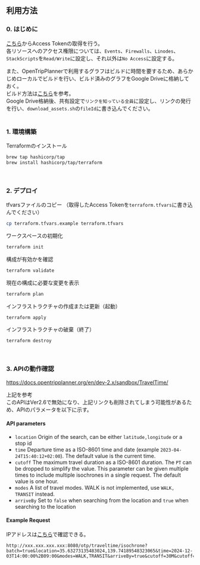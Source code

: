 ## 利用方法

### 0. はじめに

[こちら](https://cloud.linode.com/profile/tokens)からAccess Tokenの取得を行う。<br>
各リソースへのアクセス権限については、`Events`、`Firewalls`、`Linodes`、`StackScripts`を`Read/Write`に設定し、それ以外は`No Access`に設定する。<br>

また、OpenTripPlannerで利用するグラフはビルドに時間を要するため、あらかじめローカルでビルドを行い、ビルド済みのグラフをGoogle Driveに格納しておく。<br>
ビルド方法は[こちら](https://github.com/fksms/TravelTimeAnalysisByOTP2)を参考。<br>
Google Drive格納後、共有設定で`リンクを知っている全員`に設定し、リンクの発行を行い、`download_assets.sh`の`fileId`に書き込んでください。<br>
<br>

### 1. 環境構築

Terraformのインストール
```sh
brew tap hashicorp/tap
brew install hashicorp/tap/terraform
```
<br>

### 2. デプロイ

tfvarsファイルのコピー （取得したAccess Tokenを`terraform.tfvars`に書き込んでください）
```sh
cp terraform.tfvars.example terraform.tfvars
```

ワークスペースの初期化
```sh
terraform init
```

構成が有効かを確認
```sh
terraform validate
```

現在の構成に必要な変更を表示
```sh
terraform plan
```

インフラストラクチャの作成または更新（起動）
```sh
terraform apply
```

インフラストラクチャの破棄（終了）
```sh
terraform destroy
```
<br>

### 3. APIの動作確認

https://docs.opentripplanner.org/en/dev-2.x/sandbox/TravelTime/

上記を参考<br>
このAPIはVer2.6で無効になり、上記リンクも削除されてしまう可能性があるため、APIのパラメータを以下に示す。<br>

#### API parameters

- `location` Origin of the search, can be either `latitude,longitude` or a stop id
- `time` Departure time as a ISO-8601 time and date (example `2023-04-24T15:40:12+02:00`). The default value is the current time.
- `cutoff` The maximum travel duration as a ISO-8601 duration. The `PT` can be dropped to simplify the value. This parameter can be given multiple times to include multiple isochrones in a single request. The default value is one hour.
- `modes` A list of travel modes. WALK is not implemented, use `WALK, TRANSIT` instead.
- `arriveBy` Set to `false` when searching from the location and `true` when searching to the location

#### Example Request

IPアドレスは[こちら](https://cloud.linode.com/linodes)で確認できる。
```
http://xxx.xxx.xxx.xxx:8080/otp/traveltime/isochrone?batch=true&location=35.63273135483024,139.74189548323065&time=2024-12-03T14:00:00%2B09:00&modes=WALK,TRANSIT&arriveBy=true&cutoff=30M&cutoff=60M
```
